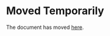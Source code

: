 Moved Temporarily
=================

The document has moved
[here](http://alohatallulah.blogspot.com/2017/01/meduse-karaba-sorciere.html).
